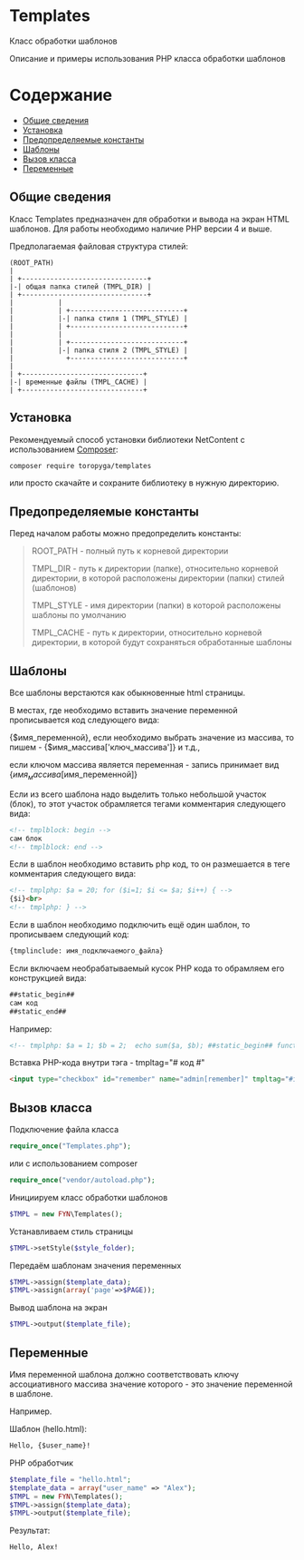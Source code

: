 # Templates
Класс обработки шаблонов

Описание и примеры использования PHP класса обработки шаблонов

# Содержание

- [Общие сведения](#общие-сведения)
- [Установка](#Установка)
- [Предопределяемые константы](#предопределяемые-константы)
- [Шаблоны](#шаблоны)
- [Вызов класса](#вызов-класса)
- [Переменные](#переменные)

## Общие сведения
Класс Templates предназначен для обработки и вывода на экран HTML шаблонов.
Для работы необходимо наличие PHP версии 4 и выше.

Предполагаемая файловая структура стилей:

```
(ROOT_PATH)
|
| +-------------------------------+
|-| общая папка стилей (TMPL_DIR) |
| +-------------------------------+
|           |
|           | +----------------------------+
|           |-| папка стиля 1 (TMPL_STYLE) |
|           | +----------------------------+
|           |
|           | +----------------------------+
|           |-| папка стиля 2 (TMPL_STYLE) |
|             +----------------------------+
|
| +------------------------------+
|-| временные файлы (TMPL_CACHE) |
| +------------------------------+
```

## Установка

Рекомендуемый способ установки библиотеки NetContent с использованием [Composer](http://getcomposer.org/):

```bash
composer require toropyga/templates
```
или просто скачайте и сохраните библиотеку в нужную директорию.

## Предопределяемые константы

Перед началом работы можно предопределить константы:
>ROOT_PATH - полный путь к корневой директории
>
>TMPL_DIR - путь к директории (папке), относительно корневой директории, в которой расположены директории (папки) стилей (шаблонов)
>
>TMPL_STYLE - имя директории (папки) в которой расположены шаблоны по умолчанию
>
>TMPL_CACHE - путь к директории, относительно корневой директории, в которой будут сохраняться обработанные шаблоны

## Шаблоны

Все шаблоны верстаются как обыкновенные html страницы.

В местах, где необходимо вставить значение переменной прописывается код следующего вида:

{$имя_переменной}, если необходимо выбрать значение из массива, то пишем - {$имя_массива['ключ_массива']} и т.д.,

если ключом массива является переменная - запись принимает вид {$имя_массива[$имя_переменной]}

Если из всего шаблона надо выделить только небольшой участок (блок), то этот участок обрамляется
тегами комментария следующего вида:
```html
<!-- tmplblock: begin -->
сам блок
<!-- tmplblock: end -->
```
Если в шаблон необходимо вставить php код, то он размешается в теге комментария
следующего вида:
```html
<!-- tmplphp: $a = 20; for ($i=1; $i <= $a; $i++) { -->
{$i}<br>
<!-- tmplphp: } -->
```
Если в шаблон необходимо подключить ещё один шаблон, то прописываем следующий код:
```html
{tmplinclude: имя_подключаемого_файла}
```
Если включаем необрабатываемый кусок PHP кода то обрамляем его конструкцией вида:
```html
##static_begin##
сам код
##static_end##
```
Например: 
```html
<!-- tmplphp: $a = 1; $b = 2;  echo sum($a, $b); ##static_begin## function sum($a, $b) { return ($a+$b); } ##static_end## -->
```
Вставка PHP-кода внутри тэга - tmpltag="# код #"
```html
<input type="checkbox" id="remember" name="admin[remember]" tmpltag="#if ($remember) {#" checked tmpltag="#}#" value="1" class="non">
```

## Вызов класса

Подключение файла класса
```php
require_once("Templates.php");
```
или с использованием composer
```php
require_once("vendor/autoload.php");
```
Инициируем класс обработки шаблонов
```php
$TMPL = new FYN\Templates();
```
Устанавливаем стиль страницы
```php
$TMPL->setStyle($style_folder);
```
Передаём шаблонам значения переменных
```php
$TMPL->assign($template_data);
$TMPL->assign(array('page'=>$PAGE));
```
Вывод шаблона на экран
```php
$TMPL->output($template_file);
```

## Переменные

Имя переменной шаблона должно соответствовать ключу ассоциативного массива значение которого - это значение переменной в шаблоне.

Например.

Шаблон (hello.html): 
```html
Hello, {$user_name}!
```
PHP обработчик
```php
$template_file = "hello.html";
$template_data = array("user_name" => "Alex");
$TMPL = new FYN\Templates();
$TMPL->assign($template_data);
$TMPL->output($template_file);
```
Результат:
```html
Hello, Alex!
```



